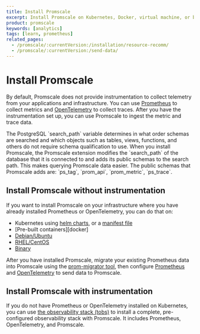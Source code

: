 ```yaml
---
title: Install Promscale
excerpt: Install Promscale on Kubernetes, Docker, virtual machine, or bare metal
product: promscale
keywords: [analytics]
tags: [learn, prometheus]
related_pages:
  - /promscale/:currentVersion:/installation/resource-recomm/
  - /promscale/:currentVersion:/send-data/
---
```


# Install Promscale
By default, Promscale does not provide instrumentation to collect telemetry
from your applications and infrastructure. You can use 
[Prometheus][prometheus-install] to collect metrics and 
[OpenTelemetry][otel] to collect traces. After you have the instrumentation 
set up, you can use Promscale to ingest the metric and trace data. 

<highlight type="note">
The PostgreSQL `search_path` variable determines in what order schemas are
searched and which objects such as tables, views, functions, and others do not
require schema qualification to use. When you install Promscale, the Promscale
extension modifies the `search_path` of the database that it is connected to
and adds its public schemas to the search path. This makes querying Promscale
data easier. The public schemas that Promscale adds are: `ps_tag`, `prom_api`,
`prom_metric`, `ps_trace`. 
</highlight>
 

## Install Promscale without instrumentation
If you want to install Promscale on your infrastructure where you have already installed Prometheus or OpenTelemetry, you can do that on:

* Kubernetes using [helm charts][helm-charts], or a [manifest file][manifest-file]
* [Pre-built containers][docker]
* [Debian/Ubuntu][debian-ubuntu]
* [RHEL/CentOS][rhel-centos]
* [Binary][binary]

After you have installed Promscale, migrate your existing Prometheus data into
Promscale using the [prom-migrator tool][promscale-install-prom-migrator], then
configure [Prometheus][config-prometheus] and [OpenTelemetry][config-otel] to
send data to Promscale.

## Install Promscale with instrumentation
If you do not have Prometheus or OpenTelemetry installed on Kubernetes, you can use 
[the observability stack (tobs)][tobs] to install a complete, pre-configured observability 
stack with Promscale. It includes Prometheus, OpenTelemetry, and Promscale.

[helm-charts]: /promscale/:currentVersion:/installation/kubernetes/helm
[manifest-file]: /promscale/:currentVersion:/installation/kubernetes/manifest
[tobs]: /promscale/:currentVersion:/installation/kubernetes/tobs
[promscale-install-prom-migrator]: /promscale/:currentVersion:/guides/prom-migrator/
[config-otel]: /promscale/:currentVersion:/send-data/opentelemetry/
[config-prometheus]: /promscale/:currentVersion:/send-data/prometheus/
[prometheus-install]: https://prometheus.io/docs/prometheus/latest/installation/
[otel]: https://opentelemetry.io/docs/
[helm-charts]: /promscale/:currentVersion:/installation/docker
[debian-ubuntu]: /promscale/:currentVersion:/installation/debian-ubuntu
[rhel-centos]: /promscale/:currentVersion:/installation/rhel-centos
[binary]: /promscale/:currentVersion:/installation/binary

